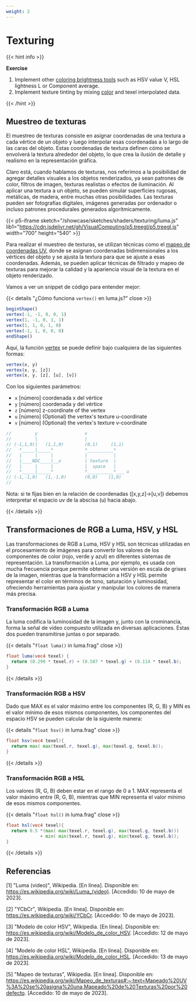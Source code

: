```yaml
---
weight: 2
---
```


# Texturing

{{< hint info >}}

**Exercise** <br/>

1.  Implement other [coloring brightness tools](https://en.wikipedia.org/wiki/HSL_and_HSV#Disadvantages) such as HSV value V, HSL lightness L or Component average.
2.  Implement texture tinting by mixing [color](https://visualcomputing.github.io/docs/shaders/coloring/) and texel interpolated data.

{{< /hint >}}

## Muestreo de texturas

El muestreo de texturas consiste en asignar coordenadas de una textura a cada vértice de un objeto y luego interpolar esas coordenadas a lo largo de las caras del objeto. Estas coordenadas de textura definen cómo se envolverá la textura alrededor del objeto, lo que crea la ilusión de detalle y realismo en la representación gráfica.

Claro está, cuando hablamos de texturas, nos referimos a la posibilidad de agregar detalles visuales a los objetos renderizados, ya sean patrones de color, filtros de imagen, texturas realistas o efectos de iluminación. Al aplicar una textura a un objeto, se pueden simular superficies rugosas, metálicas, de madera, entre muchas otras posibilidades. Las texturas pueden ser fotografías digitales, imágenes generadas por ordenador o incluso patrones procedurales generados algorítmicamente.

{{< p5-iframe sketch="/showcase/sketches/shaders/texturing/luma.js" lib1="https://cdn.jsdelivr.net/gh/VisualComputing/p5.treegl/p5.treegl.js" width="700" height="540" >}}

Para realizar el muestreo de texturas, se utilizan técnicas como el [mapeo de coordenadas UV](https://es.wikipedia.org/wiki/Mapeo_de_texturas#:~:text=Mapeado%20UV%3A%20se%20asigna%20una,Mapeado%20de%20Texturas%20por%20defecto.), donde se asignan coordenadas bidimensionales a los vértices del objeto y se ajusta la textura para que se ajuste a esas coordenadas. Además, se pueden aplicar técnicas de filtrado y mapeo de texturas para mejorar la calidad y la apariencia visual de la textura en el objeto renderizado.

Vamos a ver un snippet de código para entender mejor:

{{< details "¿Cómo funciona `vertex()` en luma.js?" close >}}

```javascript
beginShape()
vertex(-1, -1, 0, 0, 1)
vertex(1, -1, 0, 1, 1)
vertex(1, 1, 0, 1, 0)
vertex(-1, 1, 0, 0, 0)
endShape()
```

Aquí, la función [vertex](https://p5js.org/es/reference/#/p5/vertex) se puede definir bajo cualquiera de las siguientes formas:

```javascript
vertex(x, y)
vertex(x, y, [z])
vertex(x, y, [z], [u], [v])
```

Con los siguientes parámetros:

-   `x` [número] coordenada x del vértice
-   `y` [número] coordenada y del vértice
-   `z` [número] z-coordinate of the vertex
-   `u` [número] \(Optional) the vertex's texture u-coordinate
-   `v` [número] \(Optional) the vertex's texture v-coordinate

```javascript
//         y                  v
//         |                  |
// (-1,1,0)|   (1,1,0)        (0,1)     (1,1)
//   *_____|_____*            *__________*
//   |     |     |            |          |        
//   |____NDC____|__x         | texture  |        
//   |     |     |            |  space   |
//   *_____|_____*            *__________*___ u
// (-1,-1,0)   (1,-1,0)       (0,0)    (1,0) 
//
```

Nota: si te fijas bien en la relación de coordenadas ([x,y,z]->[u,v]) debemos interpretar el espacio uv de la abscisa (u) hacia abajo.

{{< /details >}}

## Transformaciones de RGB a Luma, HSV, y HSL

Las transformaciones de RGB a Luma, HSV y HSL son técnicas utilizadas en el procesamiento de imágenes para convertir los valores de los componentes de color (rojo, verde y azul) en diferentes sistemas de representación. La transformación a Luma, por ejemplo, es usada con mucha frecuencia porque permite obtener una versión en escala de grises de la imagen, mientras que la transformación a HSV y HSL permite representar el color en términos de tono, saturación y luminosidad, ofreciendo herramientas para ajustar y manipular los colores de manera más precisa.

### Transformación RGB a Luma

La luma codifica la luminosidad de la imagen y, junto con la crominancia, forma la señal de vídeo compuesto utilizada en diversas aplicaciones. Estas dos pueden transmitirse juntas o por separado.

{{< details "`float luma()` in luma.frag" close >}}

```GLSL
float luma(vec4 texel) {
  return (0.299 * texel.r) + (0.587 * texel.g) + (0.114 * texel.b); 
}
```

{{< /details >}}

### Transformación RGB a HSV

Dado que MAX es el valor máximo entre los componentes (R, G, B) y MIN es el valor mínimo de esos mismos componentes, los componentes del espacio HSV se pueden calcular de la siguiente manera:

{{< details "`float hsv()` in luma.frag" close >}}

```GLSL
float hsv(vec4 texel){
  return max( max(texel.r, texel.g), max(texel.g, texel.b));
}
```

{{< /details >}}

### Transformación RGB a HSL

Los valores (R, G, B) deben estar en el rango de 0 a 1. MAX representa el valor máximo entre (R, G, B), mientras que MIN representa el valor mínimo de esos mismos componentes.

{{< details "`float hsl()` in luma.frag" close >}}

```GLSL
float hsl(vec4 texel){
  return 0.5 *(max( max(texel.r, texel.g), max(texel.g, texel.b)))
             + min( min(texel.r, texel.g), min(texel.g, texel.b));
}
```

{{< /details >}}

## Referencias

[1] "Luma (video)", Wikipedia. [En línea]. Disponible en: <https://es.wikipedia.org/wiki/Luma_(video)>. [Accedido: 10 de mayo de 2023].

[2] "YCbCr", Wikipedia. [En línea]. Disponible en: <https://es.wikipedia.org/wiki/YCbCr>. [Accedido: 10 de mayo de 2023].

[3] "Modelo de color HSV", Wikipedia. [En línea]. Disponible en: <https://es.wikipedia.org/wiki/Modelo_de_color_HSV>. [Accedido: 12 de mayo de 2023].

[4] "Modelo de color HSL", Wikipedia. [En línea]. Disponible en: <https://es.wikipedia.org/wiki/Modelo_de_color_HSL>. [Accedido: 13 de mayo de 2023].

[5] "Mapeo de texturas", Wikipedia. [En línea]. Disponible en: <https://es.wikipedia.org/wiki/Mapeo_de_texturas#:~:text=Mapeado%20UV%3A%20se%20asigna%20una,Mapeado%20de%20Texturas%20por%20defecto>. [Accedido: 10 de mayo de 2023].
